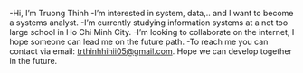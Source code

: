 -Hi, I’m Truong Thinh
-I’m interested in system, data,.. and I want to become a systems analyst.
-I’m currently studying information systems at a not too large school in Ho Chi Minh City.
-I’m looking to collaborate on the internet, I hope someone can lead me on the future path.
-To reach me you can contact via email: trthinhhihii05@gmail.com. Hope we can develop together in the future.
